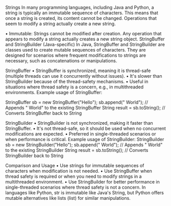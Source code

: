 Strings
In many programming languages, including Java and Python, a string is typically an immutable sequence of characters. This means that once a string is created, its content cannot be changed. Operations that seem to modify a string actually create a new string.

•	Immutable: Strings cannot be modified after creation. Any operation that appears to modify a string actually creates a new string object.
StringBuffer and StringBuilder (Java-specific)
In Java, StringBuffer and StringBuilder are classes used to create mutable sequences of characters. They are designed for scenarios where frequent modifications to strings are necessary, such as concatenations or manipulations.

StringBuffer
•	StringBuffer is synchronized, meaning it is thread-safe (multiple threads can use it concurrently without issues).
•	It's slower than StringBuilder because of the thread-safety mechanisms.
•	Useful in situations where thread safety is a concern, e.g., in multithreaded environments.
Example usage of StringBuffer:

StringBuffer sb = new StringBuffer("Hello");
sb.append(" World"); // Appends " World" to the existing StringBuffer
String result = sb.toString(); // Converts StringBuffer back to String

StringBuilder
•	StringBuilder is not synchronized, making it faster than StringBuffer.
•	It's not thread-safe, so it should be used when no concurrent modifications are expected.
•	Preferred in single-threaded scenarios or when performance is critical.
Example usage of StringBuilder:
StringBuilder sb = new StringBuilder("Hello");
sb.append(" World"); // Appends " World" to the existing StringBuilder
String result = sb.toString(); // Converts StringBuilder back to String

Comparison and Usage
•	Use strings for immutable sequences of characters when modification is not needed.
•	Use StringBuffer when thread safety is required or when you need to modify strings in a multithreaded environment.
•	Use StringBuilder for better performance in single-threaded scenarios where thread safety is not a concern.
In languages like Python, str is immutable like Java's String, but Python offers mutable alternatives like lists (list) for similar manipulations.





